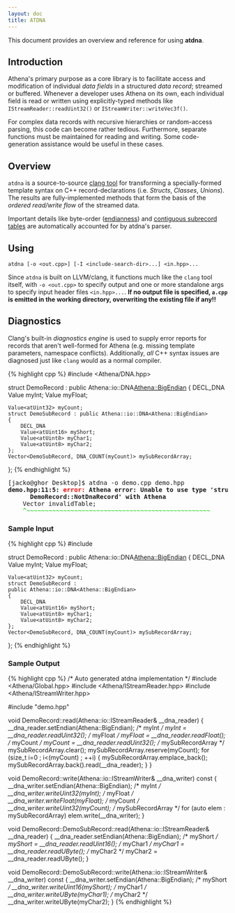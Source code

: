 ```yaml
---
layout: doc
title: ATDNA
---
```


This document provides an overview and reference for using **atdna**.

## Introduction ##

Athena's primary purpose as a core library is to facilitate access and
modification of individual *data fields* in a structured *data record*; 
streamed or buffered. Whenever
a developer uses Athena on its own, each individual field is read or written
using explicitly-typed methods like `IStreamReader::readUint32()` or 
`IStreamWriter::writeVec3f()`. 

For complex data records with recursive
hierarchies or random-access parsing, this code can become rather tedious.
Furthermore, separate functions must be maintained for reading and writing.
Some code-generation assistance would be useful in these cases.

## Overview ##

`atdna` is a source-to-source 
[clang tool](http://clang.llvm.org/docs/LibTooling.html) for 
transforming a specially-formed template syntax on C++ record-declarations
(i.e. *Structs*, *Classes*, *Unions*). The results are fully-implemented methods
that form the basis of the *ordered read/write flow* of the streamed data. 

Important details like byte-order 
([endianness](https://en.wikipedia.org/wiki/Endianness))
and
[contiguous subrecord tables](https://en.wikipedia.org/wiki/Array_data_structure)
are automatically accounted for by atdna's parser.

## Using ##

```
atdna [-o <out.cpp>] [-I <include-search-dir>...] <in.hpp>...
```

Since `atdna` is built on LLVM/clang, it functions much like the `clang` tool
itself, with `-o <out.cpp>` to specify output and one or more standalone args
to specify input header files `<in.hpp>...`. **If no output file is specified,
`a.cpp` is emitted in the working directory, overwriting the existing file if 
any!!**

## Diagnostics ##

Clang's built-in *diagnostics engine* is used to supply error reports for 
records that aren't well-formed for Athena (e.g. missing template parameters,
namespace conflicts). Additionally, *all* C++ syntax issues are diagnosed just
like `clang` would as a normal compiler.

{% highlight cpp %}
#include <Athena/DNA.hpp>

struct DemoRecord : public Athena::io::DNA<Athena::BigEndian>
{
    DECL_DNA
    Value<atUint32> myInt;
    Value<float> myFloat;

    Value<atUint32> myCount;
    struct DemoSubRecord : public Athena::io::DNA<Athena::BigEndian>
    {
        DECL_DNA
        Value<atUint16> myShort;
        Value<atUint8> myChar1;
        Value<atUint8> myChar2;
    };
    Vector<DemoSubRecord, DNA_COUNT(myCount)> mySubRecordArray;
};
{% endhighlight %}

<pre>
[jacko@ghor Desktop]$ atdna -o demo.cpp demo.hpp 
<strong>demo.hpp:11:5: <span style="color:red;">error:</span> Athena error: Unable to use type 'struct
      DemoRecord::NotDnaRecord' with Athena</strong>
    Vector<NotDnaRecord, DNA_COUNT(count)> invalidTable;
    <span style="color:#00cc00;">^~~~~~~~~~~~~~~~~~~~~~~~~~~~~~~~~~~~~~~~~~~~~~~~~~~</span>
</pre>

<div class="doc-col-split">
    <div class="doc-col">
        <h3>Sample Input</h3>
{% highlight cpp %}
#include <Athena/DNA.hpp>

struct DemoRecord : 
public Athena::io::DNA<Athena::BigEndian>
{
    DECL_DNA
    Value<atUint32> myInt;
    Value<float> myFloat;

    Value<atUint32> myCount;
    struct DemoSubRecord : 
    public Athena::io::DNA<Athena::BigEndian>
    {
        DECL_DNA
        Value<atUint16> myShort;
        Value<atUint8> myChar1;
        Value<atUint8> myChar2;
    };
    Vector<DemoSubRecord, DNA_COUNT(myCount)> mySubRecordArray;
};
{% endhighlight %}
    </div>
    <div class="doc-col">
        <h3>Sample Output</h3>
{% highlight cpp %}
/* Auto generated atdna implementation */
#include <Athena/Global.hpp>
#include <Athena/IStreamReader.hpp>
#include <Athena/IStreamWriter.hpp>

#include "demo.hpp"

void DemoRecord::read(Athena::io::IStreamReader& 
                      __dna_reader)
{
    __dna_reader.setEndian(Athena::BigEndian);
    /* myInt */
    myInt = __dna_reader.readUint32();
    /* myFloat */
    myFloat = __dna_reader.readFloat();
    /* myCount */
    myCount = __dna_reader.readUint32();
    /* mySubRecordArray */
    mySubRecordArray.clear();
    mySubRecordArray.reserve(myCount);
    for (size_t i=0 ; i<(myCount) ; ++i)
    {
        mySubRecordArray.emplace_back();
        mySubRecordArray.back().read(__dna_reader);
    }
}

void DemoRecord::write(Athena::io::IStreamWriter& 
                       __dna_writer) const
{
    __dna_writer.setEndian(Athena::BigEndian);
    /* myInt */
    __dna_writer.writeUint32(myInt);
    /* myFloat */
    __dna_writer.writeFloat(myFloat);
    /* myCount */
    __dna_writer.writeUint32(myCount);
    /* mySubRecordArray */
    for (auto elem : mySubRecordArray)
        elem.write(__dna_writer);
}

void DemoRecord::DemoSubRecord::read(Athena::io::IStreamReader& 
                                     __dna_reader)
{
    __dna_reader.setEndian(Athena::BigEndian);
    /* myShort */
    myShort = __dna_reader.readUint16();
    /* myChar1 */
    myChar1 = __dna_reader.readUByte();
    /* myChar2 */
    myChar2 = __dna_reader.readUByte();
}

void DemoRecord::DemoSubRecord::write(Athena::io::IStreamWriter& 
                                      __dna_writer) const
{
    __dna_writer.setEndian(Athena::BigEndian);
    /* myShort */
    __dna_writer.writeUint16(myShort);
    /* myChar1 */
    __dna_writer.writeUByte(myChar1);
    /* myChar2 */
    __dna_writer.writeUByte(myChar2);
}
{% endhighlight %}
    </div>
</div>




